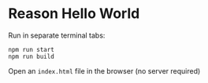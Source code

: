# Reason Hello World

Run in separate terminal tabs:

    npm run start
    npm run build

Open an `index.html` file in the browser (no server required)
